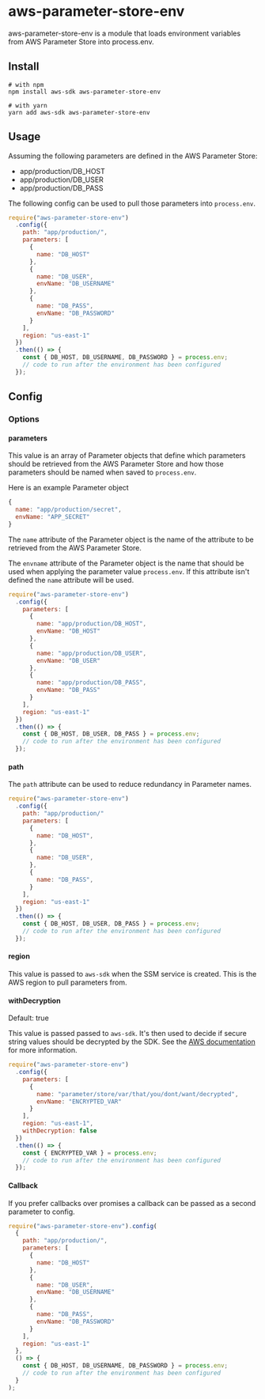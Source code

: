 # aws-parameter-store-env

aws-parameter-store-env is a module that loads environment variables from AWS Parameter Store into process.env.

## Install

```shell
# with npm
npm install aws-sdk aws-parameter-store-env

# with yarn
yarn add aws-sdk aws-parameter-store-env
```

## Usage

Assuming the following parameters are defined in the AWS Parameter Store:

- app/production/DB_HOST
- app/production/DB_USER
- app/production/DB_PASS

The following config can be used to pull those parameters into `process.env`.

```javascript
require("aws-parameter-store-env")
  .config({
    path: "app/production/",
    parameters: [
      {
        name: "DB_HOST"
      },
      {
        name: "DB_USER",
        envName: "DB_USERNAME"
      },
      {
        name: "DB_PASS",
        envName: "DB_PASSWORD"
      }
    ],
    region: "us-east-1"
  })
  .then(() => {
    const { DB_HOST, DB_USERNAME, DB_PASSWORD } = process.env;
    // code to run after the environment has been configured
  });
```

## Config

### Options

#### parameters

This value is an array of Parameter objects that define which parameters should be retrieved from the AWS Parameter Store and how those parameters should be named when saved to `process.env`.

Here is an example Parameter object

```javascript
{
  name: "app/production/secret",
  envName: "APP_SECRET"
}
```

The `name` attribute of the Parameter object is the name of the attribute to be retrieved from the AWS Parameter Store.

The `envname` attribute of the Parameter object is the name that should be used when applying the parameter value `process.env`. If this attribute isn't defined the `name` attribute will be used.

```javascript
require("aws-parameter-store-env")
  .config({
    parameters: [
      {
        name: "app/production/DB_HOST",
        envName: "DB_HOST"
      },
      {
        name: "app/production/DB_USER",
        envName: "DB_USER"
      },
      {
        name: "app/production/DB_PASS",
        envName: "DB_PASS"
      }
    ],
    region: "us-east-1"
  })
  .then(() => {
    const { DB_HOST, DB_USER, DB_PASS } = process.env;
    // code to run after the environment has been configured
  });
```

#### path

The `path` attribute can be used to reduce redundancy in Parameter names.

```javascript
require("aws-parameter-store-env")
  .config({
    path: "app/production/"
    parameters: [
      {
        name: "DB_HOST",
      },
      {
        name: "DB_USER",
      },
      {
        name: "DB_PASS",
      }
    ],
    region: "us-east-1"
  })
  .then(() => {
    const { DB_HOST, DB_USER, DB_PASS } = process.env;
    // code to run after the environment has been configured
  });
```

#### region

This value is passed to `aws-sdk` when the SSM service is created. This is the AWS region to pull parameters from.

#### withDecryption

Default: true

This value is passed passed to `aws-sdk`. It's then used to decide if secure string values should be decrypted by the SDK. See the [AWS documentation](https://docs.aws.amazon.com/systems-manager/latest/APIReference/API_GetParameters.html) for more information.

```javascript
require("aws-parameter-store-env")
  .config({
    parameters: [
      {
        name: "parameter/store/var/that/you/dont/want/decrypted",
        envName: "ENCRYPTED_VAR"
      }
    ],
    region: "us-east-1",
    withDecryption: false
  })
  .then(() => {
    const { ENCRYPTED_VAR } = process.env;
    // code to run after the environment has been configured
  });
```

#### Callback

If you prefer callbacks over promises a callback can be passed as a second parameter to config.

```javascript
require("aws-parameter-store-env").config(
  {
    path: "app/production/",
    parameters: [
      {
        name: "DB_HOST"
      },
      {
        name: "DB_USER",
        envName: "DB_USERNAME"
      },
      {
        name: "DB_PASS",
        envName: "DB_PASSWORD"
      }
    ],
    region: "us-east-1"
  },
  () => {
    const { DB_HOST, DB_USERNAME, DB_PASSWORD } = process.env;
    // code to run after the environment has been configured
  }
);
```
